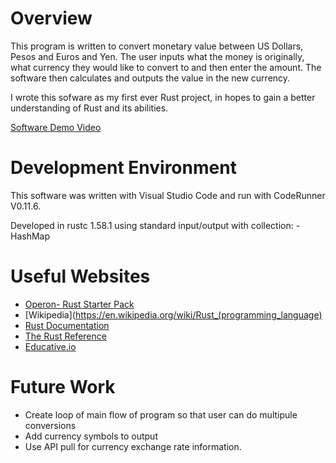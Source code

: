 # Overview

This program is written to convert monetary value between US Dollars, Pesos and Euros and Yen. The user inputs what the money is originally, what currency they would like to convert to and then enter the amount. The software then calculates and outputs the value in the new currency.

I wrote this sofware as my first ever Rust project, in hopes to gain a better understanding of Rust and its abilities.

[Software Demo Video](https://youtu.be/EVzPPHaIkL0)

# Development Environment

This software was written with Visual Studio Code and run with CodeRunner V0.11.6.

Developed in rustc 1.58.1 using standard input/output with collection: 
    - HashMap

# Useful Websites

* [Operon- Rust Starter Pack](https://opheron.github.io/rust-starter-pack/)
* [Wikipedia](https://en.wikipedia.org/wiki/Rust_(programming_language)
* [Rust Documentation](https://www.rust-lang.org/)
* [The Rust Reference](https://doc.rust-lang.org/reference/introduction.html)
* [Educative.io](https://www.educative.io/edpresso/how-to-write-functions-in-rust)

# Future Work
* Create loop of main flow of program so that user can do multipule conversions
* Add currency symbols to output
* Use API pull for currency exchange rate information. 